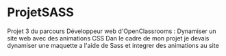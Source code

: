 # ProjetSASS
Projet 3 du parcours Développeur web d'OpenClassrooms : Dynamiser un site web avec des animations CSS
Dan le cadre de mon projet je devais dynamiser une maquette a l'aide de Sass et integrer des animations au site 
